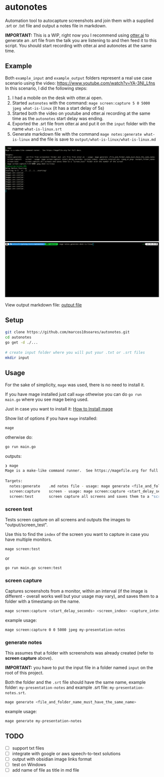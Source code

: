 # autonotes

Automation tool to autocapture screenshots and join them with a supplied .srt or .txt file and output a notes file in markdown.

**IMPORTANT:** This is a WIP, right now you I recommend using [otter.ai](https://otter.ai/) to generate an .srt file from the talk you are listening to and then feed it to this script. You should start recording with otter.ai and autonotes at the same time.

## Example
Both `example_input` and `example_output` folders represent a real use case scenario using the video: https://www.youtube.com/watch?v=YA-3NI_Lfns
In this scenario, I did the following steps:
1. I had a mobile on the desk with otter.ai open.
2. Started `autonotes` with the command: `mage screen:capture 5 0 5000 jpeg what-is-linux` (it has a start delay of 5s)
3. Started both the video on youtube and otter.ai recording at the same time as the `autonotes` start delay was ending.
4. Exported the .srt file from otter.ai and put it on the `input` folder with the name `what-is-linux.srt`
5. Generate markdown file with the command `mage notes:generate what-is-linux` and the file is save to `output/what-is-linux/what-is-linux.md`

![capture](https://raw.githubusercontent.com/marcos10soares/autonotes/master/readme_images/capture.gif)
![generate](https://raw.githubusercontent.com/marcos10soares/autonotes/master/readme_images/generate.gif)

View output markdown file: [output file](https://github.com/marcos10soares/autonotes/blob/master/example_output/what-is-linux/what-is-linux.md)

## Setup

```bash
git clone https://github.com/marcos10soares/autonotes.git
cd autonotes
go get -d ./...

# create input folder where you will put your .txt or .srt files
mkdir input
```

## Usage

For the sake of simplicity, `mage` was used, there is no need to install it.

If you have mage installed just call `mage` othewise you can do `go run main.go` where you see mage being used.

Just in case you want to install it: [How to Install mage](https://magefile.org/)

Show list of options if you have `mage` installed:
```bash
mage
```
otherwise do:
```bash
go run main.go
```

outputs:
```bash
❯ mage
Mage is a make-like command runner.  See https://magefile.org for full docs.

Targets:
  notes:generate    .md notes file - usage: mage generate <file_and_folder_name_must_have_the_same_name>
  screen:capture    screen - usage: mage screen:capture <start_delay_seconds> <screen_index> <capture_interval_ms> <jpeg_or_png> <output_folder_name>
  screen:test       screen capture all screens and saves them to a "screen_test" folder with the number of the screen
```

### screen test
Tests screen capture on all screens and outputs the images to "output/screen_test".

Use this to find the `index` of the screen you want to capture in case you have multiple monitors.
```bash
mage screen:test
```
or
```bash
go run main.go screen:test
```

### screen capture
Captures screenshots from a monitor, within an interval (if the image is different - overall works well but your usage may vary), and saves them to a folder with a timestamp on the name.

```bash
mage screen:capture <start_delay_seconds> <screen_index> <capture_interval_ms> <jpeg_or_png> <output_folder_name>
```

example usage:
```bash
mage screen:capture 0 0 5000 jpeg my-presentation-notes
```

### generate notes
This assumes that a folder with screenshots was already created (refer to **screen capture** above).

**IMPORTANT:** you have to put the input file in a folder named `input` on the root of this project.

Both the folder and the `.srt` file should have the same name, example folder: `my-presentation-notes` and example .srt file: `my-presentation-notes.srt`.
```bash
mage generate <file_and_folder_name_must_have_the_same_name>
```

example usage:
```bash
mage generate my-presentation-notes
```

## TODO

- [ ] support txt files
- [ ] integrate with google or aws speech-to-text solutions
- [ ] output with obsidian image links format
- [ ] test on Windows
- [ ] add name of file as title in md file
